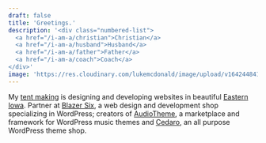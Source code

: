 ```yaml
---
draft: false
title: 'Greetings.'
description: '<div class="numbered-list">
  <a href="/i-am-a/christian">Christian</a>
  <a href="/i-am-a/husband">Husband</a>
  <a href="/i-am-a/father">Father</a>
  <a href="/i-am-a/coach">Coach</a>
</div>'
image: 'https://res.cloudinary.com/lukemcdonald/image/upload/v1642448418/lukemcdonald-com/luke-mustachio_igypg7.jpg'
---
```


My
[tent making](https://www.biblegateway.com/passage/?search=Acts+18%3A3&version=ESV)
is designing and developing websites in beautiful
[Eastern Iowa](https://goo.gl/h2EmHJ). Partner at
[Blazer Six](https://www.blazersix.com), a web design and development shop
specializing in WordPress; creators of [AudioTheme](https://audiotheme.com), a
marketplace and framework for WordPress music themes and
[Cedaro](https://www.cedaro.com), an all purpose WordPress theme shop.
